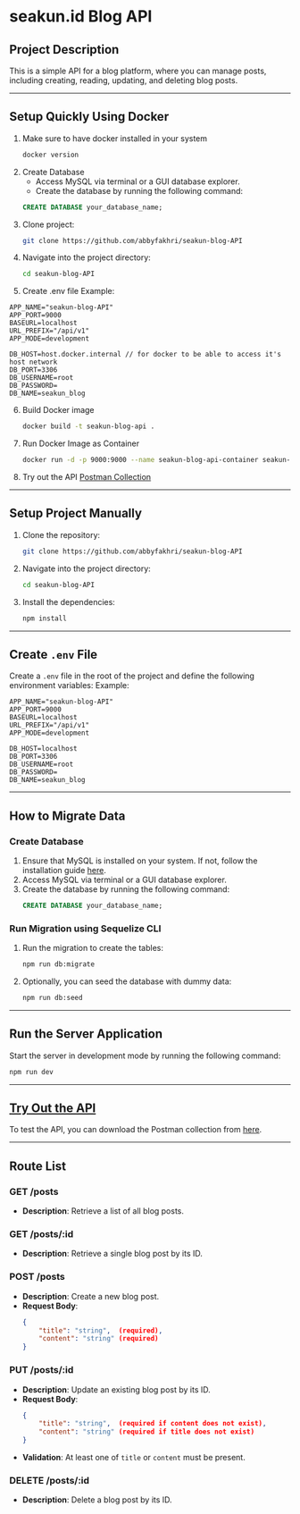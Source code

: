 # **seakun.id Blog API**

## **Project Description**
This is a simple API for a blog platform, where you can manage posts, including creating, reading, updating, and deleting blog posts.

---
## **Setup Quickly Using Docker**
1. Make sure to have docker installed in your system
    ```bash
    docker version
    ```
2. Create Database
    - Access MySQL via terminal or a GUI database explorer.
    - Create the database by running the following command:
    ```sql
    CREATE DATABASE your_database_name;
    ```
3. Clone project:
    ```bash
    git clone https://github.com/abbyfakhri/seakun-blog-API
    ```
4. Navigate into the project directory:
    ```bash
    cd seakun-blog-API
    ```
5. Create .env file
Example:
```env
APP_NAME="seakun-blog-API"
APP_PORT=9000
BASEURL=localhost
URL_PREFIX="/api/v1"
APP_MODE=development

DB_HOST=host.docker.internal // for docker to be able to access it's host network
DB_PORT=3306
DB_USERNAME=root
DB_PASSWORD=
DB_NAME=seakun_blog
```

6. Build Docker image
    ```bash
    docker build -t seakun-blog-api .
    ```
7. Run Docker Image as Container
    ```bash
    docker run -d -p 9000:9000 --name seakun-blog-api-container seakun-blog-api:latest
    ```
8. Try out the API [Postman Collection](#api)


---

## **Setup Project Manually**

1. Clone the repository:
    ```bash
    git clone https://github.com/abbyfakhri/seakun-blog-API
    ```

2. Navigate into the project directory:
    ```bash
    cd seakun-blog-API
    ```

3. Install the dependencies:
    ```bash
    npm install
    ```

---

## **Create `.env` File**

Create a `.env` file in the root of the project and define the following environment variables:
Example:
```env
APP_NAME="seakun-blog-API"
APP_PORT=9000
BASEURL=localhost
URL_PREFIX="/api/v1"
APP_MODE=development

DB_HOST=localhost
DB_PORT=3306
DB_USERNAME=root
DB_PASSWORD=
DB_NAME=seakun_blog
```

---

## **How to Migrate Data**

### **Create Database**

1. Ensure that MySQL is installed on your system. If not, follow the installation guide [here](https://dev.mysql.com/doc/mysql-installation-excerpt/5.7/en/).
2. Access MySQL via terminal or a GUI database explorer.
3. Create the database by running the following command:
    ```sql
    CREATE DATABASE your_database_name;
    ```

### **Run Migration using Sequelize CLI**

1. Run the migration to create the tables:
    ```bash
    npm run db:migrate
    ```

2. Optionally, you can seed the database with dummy data:
    ```bash
    npm run db:seed
    ```

---

## **Run the Server Application**

Start the server in development mode by running the following command:

```bash
npm run dev
```

---

## **<a href="#api">Try Out the API</a>**

To test the API, you can download the Postman collection from [here](https://drive.google.com/file/d/1sClR675zy1b0Ez-yshg2hjo30IGJDVa_/view?usp=sharing).

---

## **Route List**

### **GET /posts**
- **Description**: Retrieve a list of all blog posts.

### **GET /posts/:id**
- **Description**: Retrieve a single blog post by its ID.

### **POST /posts**
- **Description**: Create a new blog post.
- **Request Body**:
    ```json
    {
        "title": "string",  (required),
        "content": "string" (required)
    }
    ```

### **PUT /posts/:id**
- **Description**: Update an existing blog post by its ID.
- **Request Body**:
    ```json
    {
        "title": "string",  (required if content does not exist),
        "content": "string" (required if title does not exist)
    }
    ```
- **Validation**: At least one of `title` or `content` must be present.

### **DELETE /posts/:id**
- **Description**: Delete a blog post by its ID.

